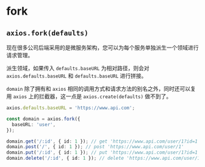 # fork

## `axios.fork(defaults)`

现在很多公司后端采用的是微服务架构，您可以为每个服务单独派生一个领域进行请求管理。

派生领域，如果传入 `defaults.baseURL` 为相对路径，则会对 `axios.defaults.baseURL` 和 `defaults.baseURL` 进行拼接。

`domain` 除了拥有和 `axios` 相同的调用方式和请求方法的别名之外，同时还可以复用 `axios` 上的拦截器，这一点是 `axios.create(defaults)` 做不到了。

```ts
axios.defaults.baseURL = 'https://www.api.com';

const domain = axios.fork({
  baseURL: 'user',
});

domain.get('/:id', { id: 1 }); // get 'https://www.api.com/user/1?id=1'
domain.post('/', { id: 1 }); // post 'https://www.api.com/user/1'
domain.put('/:id', { id: 1 }); // put 'https://www.api.com/user/1?id=1'
domain.delete('/:id', { id: 1 }); // delete 'https://www.api.com/user/1?id=1'
```
